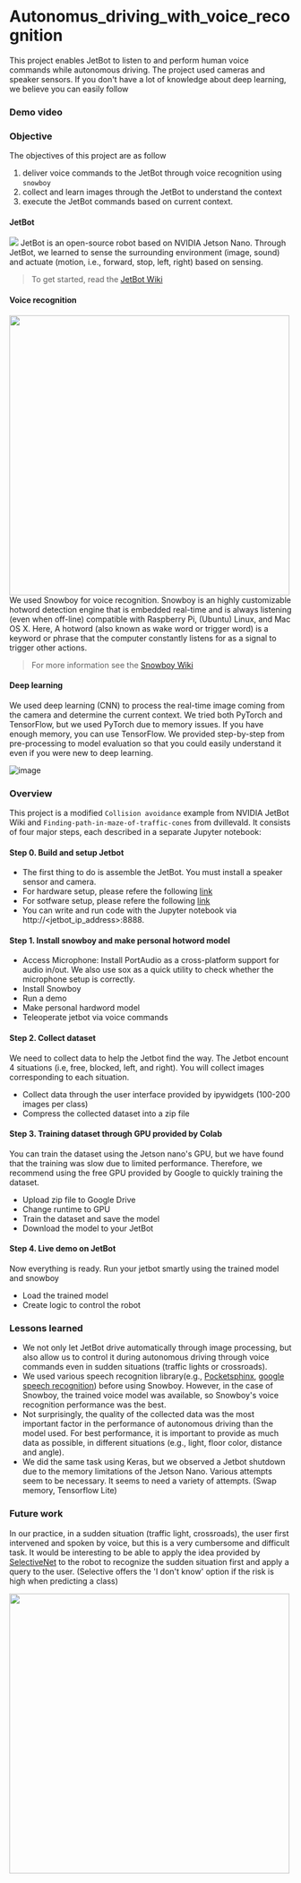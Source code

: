 # Autonomus_driving_with_voice_recognition

This project enables JetBot to listen to and perform human voice commands while autonomous driving. The project used cameras and speaker sensors. If you don't have a lot of knowledge about deep learning, we believe you can easily follow


### Demo video

### Objective
The objectives of this project are as follow
1. deliver voice commands to the JetBot through voice recognition using ```snowboy```
2. collect and learn images through the JetBot to understand the context
3. execute the JetBot commands based on current context.

#### JetBot
 <img src="https://www.nvidia.com/content/dam/en-zz/Solutions/intelligent-machines/embedded-systems/embedded-jetbot-ai-kits-seeed-2c50-D.jpg">
JetBot is an open-source robot based on NVIDIA Jetson Nano. Through JetBot, we learned to sense the surrounding environment (image, sound) and actuate (motion, i.e., forward, stop, left, right) based on sensing.

> To get started, read the [JetBot Wiki](https://github.com/NVIDIA-AI-IOT/jetbot/wiki) 

#### Voice recognition
<img src='https://snowboy.kitt.ai/3ee1353fe05ea13250318e7aa14f4a31.png' width='500'>
We used Snowboy for voice recognition. Snowboy is an highly customizable hotword detection engine that is embedded real-time and is always listening (even when off-line) compatible with Raspberry Pi, (Ubuntu) Linux, and Mac OS X. Here, A hotword (also known as wake word or trigger word) is a keyword or phrase that the computer constantly listens for as a signal to trigger other actions.

> For more information see the [Snowboy Wiki](https://github.com/kitt-ai/snowboy)

#### Deep learning
We used deep learning (CNN) to process the real-time image coming from the camera and determine the current context. 
We tried both PyTorch and TensorFlow, but we used PyTorch due to memory issues. If you have enough memory, you can use TensorFlow. 
We provided step-by-step from pre-processing to model evaluation so that you could easily understand it even if you were new to deep learning.

![image](https://drive.google.com/uc?id=1s_gq1sL458tjgX0huKbCjGALfjM1Z9Bp)

### Overview
This project is a modified ```Collision avoidance``` example from NVIDIA JetBot Wiki and ```Finding-path-in-maze-of-traffic-cones``` from dvillevald. It consists of four major steps, each described in a separate Jupyter notebook:

#### Step 0. Build and setup Jetbot
* The first thing to do is assemble the JetBot. You must install a speaker sensor and camera.
* For hardware setup, please refere the following [link](https://github.com/NVIDIA-AI-IOT/jetbot/wiki/hardware-setup)
* For sotfware setup, please refere the following [link](https://github.com/NVIDIA-AI-IOT/jetbot/wiki/software-setup)
* You can write and run code with the Jupyter notebook via http://<jetbot_ip_address>:8888.


#### Step 1. Install snowboy and make personal hotword model
* Access Microphone: Install PortAudio as a cross-platform support for audio in/out. We also use sox as a quick utility to check whether the microphone setup is correctly.
* Install Snowboy
* Run a demo
* Make personal hardword model
* Teleoperate jetbot via voice commands

#### Step 2. Collect dataset
We need to collect data to help the Jetbot find the way. The Jetbot encount 4 situations (i.e, free, blocked, left, and right). You will collect images corresponding to each situation.
* Collect data through the user interface provided by ipywidgets (100-200 images per class)
* Compress the collected dataset into a zip file

#### Step 3. Training dataset through GPU provided by Colab
You can train the dataset using the Jetson nano's GPU, but we have found that the training was slow due to limited performance. Therefore, we recommend using the free GPU provided by Google to quickly training the dataset.

* Upload zip file to Google Drive
* Change runtime to GPU
* Train the dataset and save the model
* Download the model to your JetBot

#### Step 4. Live demo on JetBot
Now everything is ready. Run your jetbot smartly using the trained model and snowboy
* Load the trained model
* Create logic to control the robot

### Lessons learned
* We not only let JetBot drive automatically through image processing, but also allow us to control it during autonomous driving through voice commands even in sudden situations (traffic lights or crossroads).
* We used various speech recognition library(e.g., [Pocketsphinx](https://pypi.org/project/pocketsphinx/), [google speech recognition](https://pypi.org/project/SpeechRecognition/2.1.3/)) before using Snowboy. However, in the case of Snowboy, the trained voice model was available, so Snowboy's voice recognition performance was the best. 
* Not surprisingly, the quality of the collected data was the most important factor in the performance of autonomous driving than the model used. For best performance, it is important to provide as much data as possible, in different situations (e.g., light, floor color, distance and angle).
* We did the same task using Keras, but we observed a Jetbot shutdown due to the memory limitations of the Jetson Nano. Various attempts seem to be necessary. It seems to need a variety of attempts. (Swap memory, Tensorflow Lite)

### Future work
In our practice, in a sudden situation (traffic light, crossroads), the user first intervened and spoken by voice, but this is a very cumbersome and difficult task. It would be interesting to be able to apply the idea provided by [SelectiveNet](https://deepai.org/publication/selectivenet-a-deep-neural-network-with-an-integrated-reject-option) to the robot to recognize the sudden situation first and apply a query to the user. (Selective offers the 'I don't know' option if the risk is high when predicting a class)

<img src='https://images.deepai.org/converted-papers/1901.09192/arch_ne.png' width='500'>
